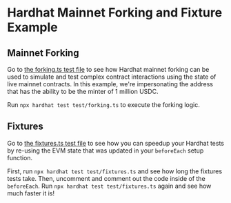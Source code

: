 # Hardhat Mainnet Forking and Fixture Example

## Mainnet Forking

Go to [the forking.ts test file](test/forking.ts) to see how Hardhat mainnet forking can be used to simulate and test complex contract interactions using the state of live mainnet contracts. In this example, we're impersonating the address that has the ability to be the minter of 1 million USDC.

Run `npx hardhat test test/forking.ts` to execute the forking logic.

## Fixtures

Go to [the fixtures.ts test file](test/fixtures.ts) to see how you can speedup your Hardhat tests
by re-using the EVM state that was updated in your `beforeEach` setup function.

First, run `npx hardhat test test/fixtures.ts` and see how long the fixtures tests take. Then, uncomment and comment out the code inside of the `beforeEach`. Run `npx hardhat test test/fixtures.ts` again and see how much faster it is!